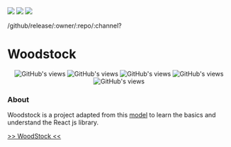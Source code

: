 
<img src="https://badgen.net/badge/release/13.01.2022/green?icon=bitcoin-lightning">

<img src="https://badgen.net/github/release/babel/babel">

<img src="https://badgen.net/github/release/Sylvain-Valvassori/woodstock">



/github/release/:owner/:repo/:channel?
# Woodstock
<p align="center">
  <img width="auto" height="auto" src="https://img.shields.io/badge/Sass-CC6699?style=for-the-badge&logo=sass&logoColor=white " alt="GitHub's views"/>
  <img width="auto" height="auto" src="https://img.shields.io/badge/JavaScript-F7DF1E?style=for-the-badge&logo=javascript&logoColor=black" alt="GitHub's views"/>
  <img width="auto" height="auto" src="https://img.shields.io/badge/HTML5-E34F26?style=for-the-badge&logo=html5&logoColor=white" alt="GitHub's views"/>
  <img width="auto" height="auto" src="https://img.shields.io/badge/CSS3-1572B6?style=for-the-badge&logo=css3&logoColor=white" alt="GitHub's views"/>
  <img width="auto" height="auto" src="https://img.shields.io/badge/React-20232A?style=for-the-badge&logo=react&logoColor=61DAFB" alt="GitHub's views"/>
</p>

### About
Woodstock is a project adapted from this [model](https://www.figma.com/proto/fB6MeHVqXD5Gd9qzMPpzOc/WoodSock?node-id=0%3A2&scaling=min-zoom) to learn the basics and understand the React js library.


[>> WoodStock <<](https://sylvain-valvassori.github.io/woodstock/)

